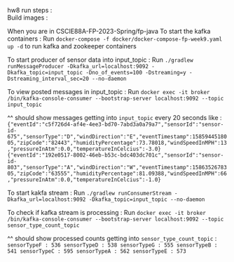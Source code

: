 hw8 run steps :   
Build images :   


When you are in CSCIE88A-FP-2023-Spring/fp-java
To start the kafka containers :
Run `docker-compose -f docker/docker-compose-fp-week9.yaml up -d` to run kafka and zookeeper containers

To start producer of sensor data into input_topic :
Run `./gradlew runMessageProducer -Dkafka_url=localhost:9092 -Dkafka_topic=input_topic -Dno_of_events=100 -Dstreaming=y -Dstreaming_interval_sec=20 --no-daemon`

To view posted messages in input_topic :
Run `docker exec -it broker /bin/kafka-console-consumer --bootstrap-server localhost:9092 --topic input_topic`

^^ should show messages getting into `input_topic` every 20 seconds like :
`{"eventId":"c5f726d4-af4e-4ee3-bd70-7abd3a0a79a7","sensorId":"sensor-id-675","sensorType":"D","windDirection":"E","eventTimestamp":1585944518005,"zipCode":"82443","humidityPercentage":73.78018,"windSpeedInMPH":13,"pressureInAtm":0.0,"temperatureInCelcius":-3.0}
 {"eventId":"192e0517-8002-46eb-b53c-bdc403dc701c","sensorId":"sensor-id-803","sensorType":"A","windDirection":"W","eventTimestamp":1586352678305,"zipCode":"63555","humidityPercentage":81.09388,"windSpeedInMPH":66,"pressureInAtm":0.0,"temperatureInCelcius":-1.0}`


To start kakfa stream :
Run `./gradlew runConsumerStream -Dkafka_url=localhost:9092 -Dkafka_topic=input_topic --no-daemon`

To check if kafka stream is processing :
Run `docker exec -it broker /bin/kafka-console-consumer --bootstrap-server localhost:9092 --topic sensor_type_count_topic`

^^ should show processed counts getting into `sensor_type_count_topic`  :
`sensorTypeF : 536
 sensorTypeD : 538
 sensorTypeG : 555
 sensorTypeB : 541
 sensorTypeC : 595
 sensorTypeA : 562
 sensorTypeE : 573`
